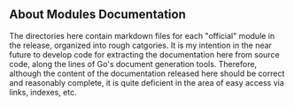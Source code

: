 ## About Modules Documentation

The directories here contain markdown files for each "official" module in the release, organized into rough catgories. It is my intention in the near future to develop code for extracting the documentation here from source code, along the lines of Go's document generation tools. Therefore, although the content of the documentation released here should be correct and reasonably complete, it is quite deficient in the area of easy access via links, indexes, etc. 

